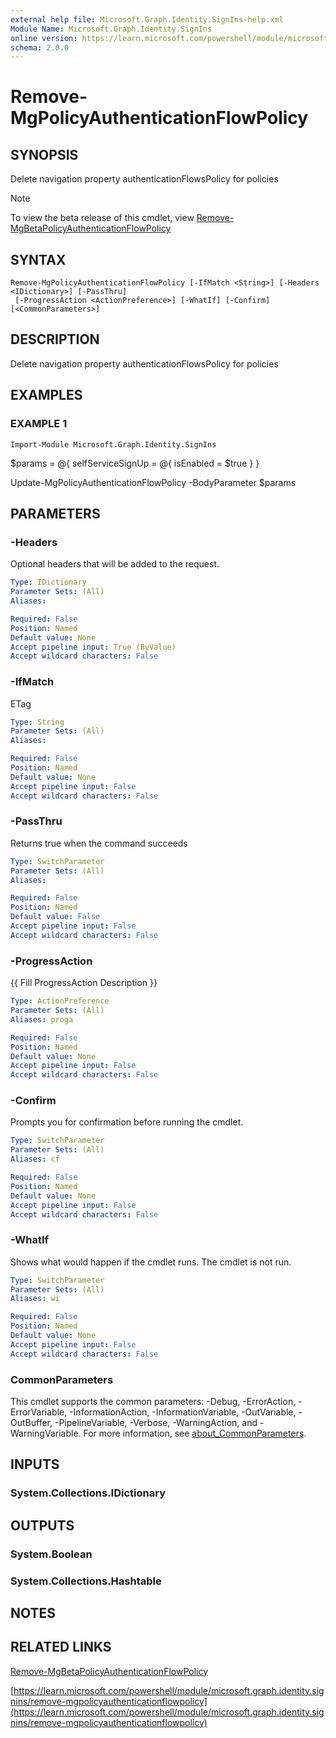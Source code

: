 ```yaml
---
external help file: Microsoft.Graph.Identity.SignIns-help.xml
Module Name: Microsoft.Graph.Identity.SignIns
online version: https://learn.microsoft.com/powershell/module/microsoft.graph.identity.signins/remove-mgpolicyauthenticationflowpolicy
schema: 2.0.0
---
```


# Remove-MgPolicyAuthenticationFlowPolicy

## SYNOPSIS
Delete navigation property authenticationFlowsPolicy for policies

> [!NOTE]
> To view the beta release of this cmdlet, view [Remove-MgBetaPolicyAuthenticationFlowPolicy](/powershell/module/Microsoft.Graph.Beta.Identity.SignIns/Remove-MgBetaPolicyAuthenticationFlowPolicy?view=graph-powershell-beta)

## SYNTAX

```
Remove-MgPolicyAuthenticationFlowPolicy [-IfMatch <String>] [-Headers <IDictionary>] [-PassThru]
 [-ProgressAction <ActionPreference>] [-WhatIf] [-Confirm] [<CommonParameters>]
```

## DESCRIPTION
Delete navigation property authenticationFlowsPolicy for policies

## EXAMPLES

### EXAMPLE 1
```
Import-Module Microsoft.Graph.Identity.SignIns
```

$params = @{
	selfServiceSignUp = @{
		isEnabled = $true
	}
}

Update-MgPolicyAuthenticationFlowPolicy -BodyParameter $params

## PARAMETERS

### -Headers
Optional headers that will be added to the request.

```yaml
Type: IDictionary
Parameter Sets: (All)
Aliases:

Required: False
Position: Named
Default value: None
Accept pipeline input: True (ByValue)
Accept wildcard characters: False
```

### -IfMatch
ETag

```yaml
Type: String
Parameter Sets: (All)
Aliases:

Required: False
Position: Named
Default value: None
Accept pipeline input: False
Accept wildcard characters: False
```

### -PassThru
Returns true when the command succeeds

```yaml
Type: SwitchParameter
Parameter Sets: (All)
Aliases:

Required: False
Position: Named
Default value: False
Accept pipeline input: False
Accept wildcard characters: False
```

### -ProgressAction
{{ Fill ProgressAction Description }}

```yaml
Type: ActionPreference
Parameter Sets: (All)
Aliases: proga

Required: False
Position: Named
Default value: None
Accept pipeline input: False
Accept wildcard characters: False
```

### -Confirm
Prompts you for confirmation before running the cmdlet.

```yaml
Type: SwitchParameter
Parameter Sets: (All)
Aliases: cf

Required: False
Position: Named
Default value: None
Accept pipeline input: False
Accept wildcard characters: False
```

### -WhatIf
Shows what would happen if the cmdlet runs.
The cmdlet is not run.

```yaml
Type: SwitchParameter
Parameter Sets: (All)
Aliases: wi

Required: False
Position: Named
Default value: None
Accept pipeline input: False
Accept wildcard characters: False
```

### CommonParameters
This cmdlet supports the common parameters: -Debug, -ErrorAction, -ErrorVariable, -InformationAction, -InformationVariable, -OutVariable, -OutBuffer, -PipelineVariable, -Verbose, -WarningAction, and -WarningVariable. For more information, see [about_CommonParameters](http://go.microsoft.com/fwlink/?LinkID=113216).

## INPUTS

### System.Collections.IDictionary
## OUTPUTS

### System.Boolean
### System.Collections.Hashtable
## NOTES

## RELATED LINKS
[Remove-MgBetaPolicyAuthenticationFlowPolicy](/powershell/module/Microsoft.Graph.Beta.Identity.SignIns/Remove-MgBetaPolicyAuthenticationFlowPolicy?view=graph-powershell-beta)

[https://learn.microsoft.com/powershell/module/microsoft.graph.identity.signins/remove-mgpolicyauthenticationflowpolicy](https://learn.microsoft.com/powershell/module/microsoft.graph.identity.signins/remove-mgpolicyauthenticationflowpolicy)




